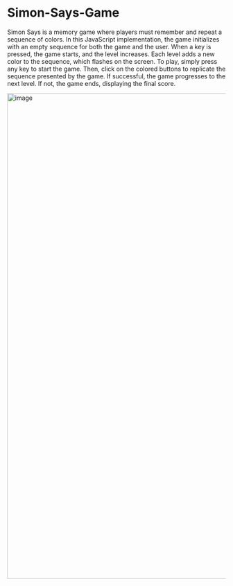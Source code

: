 # Simon-Says-Game
Simon Says is a memory game where players must remember and repeat a sequence of colors. In this JavaScript implementation, the game initializes with an empty sequence for both the game and the user. When a key is pressed, the game starts, and the level increases. Each level adds a new color to the sequence, which flashes on the screen.
To play, simply press any key to start the game. Then, click on the colored buttons to replicate the sequence presented by the game. If successful, the game progresses to the next level. If not, the game ends, displaying the final score.

<img width="1120" alt="image" src="https://github.com/Ayush8868/Simon-Says-Game/assets/99401047/3803cc5d-4f59-498c-bfc3-9ba13b907f00">

